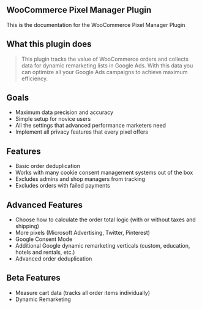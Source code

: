 ## WooCommerce Pixel Manager Plugin 

This is the documentation for the WooCommerce Pixel Manager Plugin

## What this plugin does

> This plugin tracks the value of WooCommerce orders and collects data for dynamic remarketing lists in Google Ads. With this data you can optimize all your Google Ads campaigns to achieve maximum efficiency.

## Goals

- Maximum data precision and accuracy
- Simple setup for novice users
- All the settings that advanced performance marketers need
- Implement all privacy features that every pixel offers

## Features

- Basic order deduplication
- Works with many cookie consent management systems out of the box
- Excludes admins and shop managers from tracking
- Excludes orders with failed payments

## Advanced Features

- Choose how to calculate the order total logic (with or without taxes and shipping)
- More pixels (Microsoft Advertising, Twitter, Pinterest)
- Google Consent Mode
- Additional Google dynamic remarketing verticals (custom, education, hotels and rentals, etc.)
- Advanced order deduplication

## Beta Features

- Measure cart data (tracks all order items individually)
- Dynamic Remarketing

